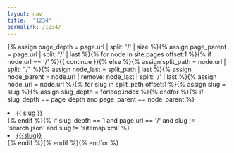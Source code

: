 ```yaml
---
layout: nav
title:  "1234"
permalink: /1234/
---
```



{% assign page_depth = page.url | split: '/' | size %}{% assign page_parent = page.url | split: '/' | last %}{% for node in site.pages offset:1 %}{% if node.url == '/' %}{{ continue }}{% else %}{% assign split_path = node.url | split: "/" %}{% assign node_last = split_path | last %}{% assign node_parent = node.url | remove: node_last | split: '/' | last %}{% assign node_url = node.url %}{% for slug in split_path offset:1 %}{% assign slug = slug %}{% assign slug_depth = forloop.index %}{% endfor %}{% if slug_depth == page_depth and page_parent == node_parent %}<li><a href="{{ node_url }}">{{ slug }}</a></li>{% endif %}{% if slug_depth == 1 and page.url == '/' and slug != 'search.json' and slug != 'sitemap.xml' %}<li><a href="{{ node_url }}">{{{slug}}</a></li>{% endif %}{% endif %}{% endfor %}